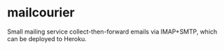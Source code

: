 # mailcourier
Small mailing service collect-then-forward emails via IMAP+SMTP, which can be deployed to Heroku.

